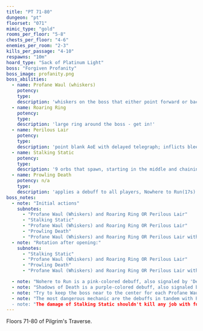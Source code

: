 ```yaml
---
title: "PT 71-80"
dungeon: "pt"
floorset: "071"
mimic_type: "gold"
rooms_per_floor: "5-8"
chests_per_floor: "4-6"
enemies_per_room: "2-3"
kills_per_passage: "4-10"
respawns: "10m"
hoard_type: "Sack of Platinum Light"
boss: "Forgiven Profanity"
boss_image: profanity.png
boss_abilities:
  - name: Profane Waul (whiskers)
    potency: 
    type: 
    description: 'whiskers on the boss that either point forward or backwards during Roaring Ring/Perilous Lair'
  - name: Roaring Ring
    potency: 
    type: 
    description: 'large ring around the boss - get in!'
  - name: Perilous Lair
    potency: 
    type: 
    description: 'point blank AoE with delayed telegraph; inflicts bleed - get out!'
  - name: Stalking Static
    potency: 
    type: 
    description: '9 orbs that spawn, starting in the middle and chaining outward, damaging anything between them as they go - find the last/furthest orb in the chain and move away; inflicts paralysis (curable)'
  - name: Prowling Death
    potency: n/a
    type: 
    description: 'applies a debuff to all players, Nowhere to Run(17s) or Shadows of Death (17s)' 
boss_notes:
  - note: "Initial actions"
    subnotes:
      - "Profane Waul (Whiskers) and Roaring Ring OR Perilous Lair"
      - "Stalking Static"
      - "Profane Waul (Whiskers) and Roaring Ring OR Perilous Lair"
      - "Prowling Death"
      - "Profane Waul (Whiskers) and Roaring Ring OR Perilous Lair with debuffs"
  - note: "Rotation after opening:"
    subnotes:
      - "Stalking Static"
      - "Profane Waul (Whiskers) and Roaring Ring OR Perilous Lair"
      - "Prowling Death"
      - "Profane Waul (Whiskers) and Roaring Ring OR Perilous Lair with debuffs"

  - note: "Nohere to Run is a pink-colored debuff, also signaled by 'Death approaches all who tread forth...' text in the center of the screen. It will trigger after 8 steps in any direction, so stay close to the boss and dodge the whiskers + point blank/ring."
  - note: "Shadows of Death is a purple-colored debuff, also signaled by 'All who deny Light are condemned to death...' text in the center of the screen. Players must cleanse the debuff by intentionally being hit with Profane Waul (whiskers), or else they will die at the end of the debuff timer. Players must still dodge the Roaring Ring or Perilous Lair."
  - note: "Try to keep the boss near to the center for each Profane Waul (Whiskers) and Roaring Ring OR Perilous Lair as being near a wall and solving Perilous Lair can be difficult."
  - note: "The most dangerous mechanic are the debuffs in tandem with Profane Waul (Whiskers) and Roaring Ring OR Perilous Lair. 
  - note: "The damage of Stalking Static shouldn't kill any job with full aetherpool, but does apply a long paralysis debuff, which can be cleansed with Esuna, Bard's cleanse, or Pom ofPurification."
---
```


Floors 71-80 of Pilgrim's Traverse.
